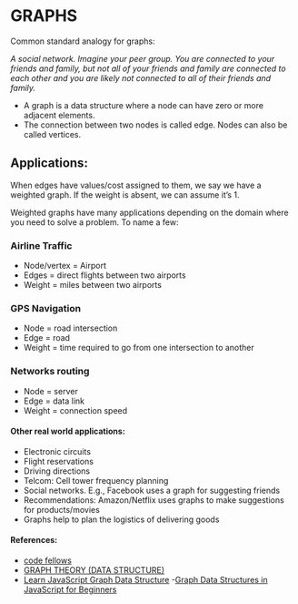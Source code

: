 # GRAPHS

Common standard analogy for graphs:

*A social network. Imagine your peer group. You are connected to your friends and family, but not all of your friends and family are connected to each other and you are likely not connected to all of their friends and family.*

- A graph is a data structure where a node can have zero or more adjacent elements.
- The connection between two nodes is called edge. Nodes can also be called vertices.

## Applications:

When edges have values/cost assigned to them, we say we have a weighted graph. If the weight is absent, we can assume it’s 1.

Weighted graphs have many applications depending on the domain where you need to solve a problem. To name a few:

### Airline Traffic

- Node/vertex = Airport
- Edges = direct flights between two airports
- Weight = miles between two airports

### GPS Navigation

- Node = road intersection
- Edge = road
- Weight = time required to go from one intersection to another

### Networks routing

- Node = server
- Edge = data link
- Weight = connection speed

#### Other real world applications:

- Electronic circuits
- Flight reservations
- Driving directions
- Telcom: Cell tower frequency planning
- Social networks. E.g., Facebook uses a graph for suggesting friends
- Recommendations: Amazon/Netflix uses graphs to make suggestions for products/movies
- Graphs help to plan the logistics of delivering goods

#### References:

- [code fellows](https://codefellows.github.io/common_curriculum/data_structures_and_algorithms/Code_401/class-35/resources/graphs.html)
- [GRAPH THEORY (DATA STRUCTURE)](https://seeve.medium.com/graph-theory-data-structure-89c7423de878)
- [Learn JavaScript Graph Data Structure](https://jarednielsen.com/data-structure-graph-javascript/)
-[Graph Data Structures in JavaScript for Beginners](https://adrianmejia.com/data-structures-for-beginners-graphs-time-complexity-tutorial/)